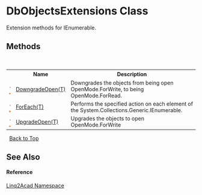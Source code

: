 # DbObjectsExtensions Class
 

Extension methods for IEnumerable<DBObject>.


## Methods
&nbsp;<table><tr><th></th><th>Name</th><th>Description</th></tr><tr><td>![Public method](media/pubmethod.gif "Public method")![Static member](media/static.gif "Static member")</td><td><a href="M_Linq2Acad_DbObjectsExtensions_DowngradeOpen__1.md">DowngradeOpen(T)</a></td><td>
Downgrades the objects from being open OpenMode.ForWrite, to being OpenMode.ForRead.</td></tr><tr><td>![Public method](media/pubmethod.gif "Public method")![Static member](media/static.gif "Static member")</td><td><a href="M_Linq2Acad_DbObjectsExtensions_ForEach__1.md">ForEach(T)</a></td><td>
Performs the specified action on each element of the System.Collections.Generic.IEnumerable<DBObject>.</td></tr><tr><td>![Public method](media/pubmethod.gif "Public method")![Static member](media/static.gif "Static member")</td><td><a href="M_Linq2Acad_DbObjectsExtensions_UpgradeOpen__1.md">UpgradeOpen(T)</a></td><td>
Upgrades the objects to open OpenMode.ForWrite</td></tr></table>&nbsp;
<a href="#dbobjectsextensions-class">Back to Top</a>

## See Also


#### Reference
<a href="N_Linq2Acad.md">Linq2Acad Namespace</a><br />
